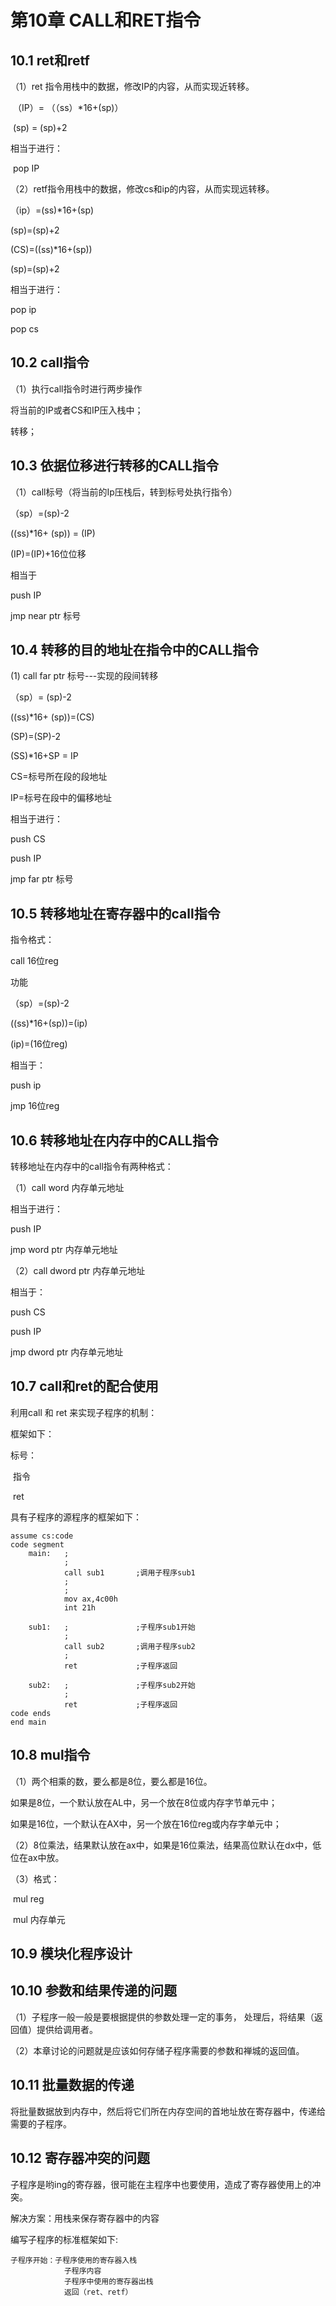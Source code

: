 

# 第10章 CALL和RET指令

## 10.1 ret和retf

（1）ret 指令用栈中的数据，修改IP的内容，从而实现近转移。

​		（IP）= （（ss）*16+(sp)）

​		(sp) = (sp)+2

相当于进行：

​	pop IP

（2）retf指令用栈中的数据，修改cs和ip的内容，从而实现远转移。

（ip）=(ss)*16+(sp)

(sp)=(sp)+2

(CS)=((ss)*16+(sp))

(sp)=(sp)+2

相当于进行：

pop ip

pop cs

## 10.2 call指令

（1）执行call指令时进行两步操作

将当前的IP或者CS和IP压入栈中；

转移；



## 10.3 依据位移进行转移的CALL指令

（1）call标号（将当前的Ip压栈后，转到标号处执行指令）

（sp）=(sp)-2

((ss)*16+ (sp)) = (IP)

(IP)=(IP)+16位位移

相当于

push IP

jmp near ptr 标号

## 10.4 转移的目的地址在指令中的CALL指令

(1) call far ptr 标号---实现的段间转移

（sp）= (sp)-2

((ss)*16+ (sp))=(CS)

(SP)=(SP)-2

(SS)*16+SP = IP

CS=标号所在段的段地址

IP=标号在段中的偏移地址

相当于进行：

push CS

push IP

jmp far ptr 标号

## 10.5 转移地址在寄存器中的call指令

指令格式：

call	16位reg

功能

（sp）=(sp)-2

((ss)*16+(sp))=(ip)

(ip)=(16位reg)

相当于：

push	ip

jmp	16位reg

## 10.6 转移地址在内存中的CALL指令

转移地址在内存中的call指令有两种格式：

（1）call	word	内存单元地址

相当于进行：

push IP

jmp  word  ptr 内存单元地址

（2）call  dword  ptr 内存单元地址

相当于：

push	CS

push	IP

jmp	dword ptr 内存单元地址

## 10.7 call和ret的配合使用

利用call 和 ret 来实现子程序的机制：

框架如下：

标号：

​		指令

​		ret

具有子程序的源程序的框架如下：

```
assume cs:code
code segment
	main:	;
			;
			call sub1		;调用子程序sub1
			;
			;
			mov ax,4c00h
			int 21h
			
	sub1:	;				;子程序sub1开始
			;				
			call sub2		;调用子程序sub2
			;
			ret				;子程序返回
			
	sub2:	;				;子程序sub2开始
			;
			ret				;子程序返回
code ends
end main
```





## 10.8 mul指令

（1）两个相乘的数，要么都是8位，要么都是16位。

如果是8位，一个默认放在AL中，另一个放在8位或内存字节单元中；

如果是16位，一个默认在AX中，另一个放在16位reg或内存字单元中；

（2）8位乘法，结果默认放在ax中，如果是16位乘法，结果高位默认在dx中，低位在ax中放。

（3）格式：

​	mul	reg

​	mul	内存单元



## 10.9 模块化程序设计



## 10.10 参数和结果传递的问题

（1）子程序一般一般是要根据提供的参数处理一定的事务， 处理后，将结果（返回值）提供给调用者。

（2）本章讨论的问题就是应该如何存储子程序需要的参数和禅城的返回值。



## 10.11 批量数据的传递

将批量数据放到内存中，然后将它们所在内存空间的首地址放在寄存器中，传递给需要的子程序。



## 10.12 寄存器冲突的问题

子程序是哟ing的寄存器，很可能在主程序中也要使用，造成了寄存器使用上的冲突。

解决方案：用栈来保存寄存器中的内容

编写子程序的标准框架如下:



```
子程序开始：子程序使用的寄存器入栈
			子程序内容
			子程序中使用的寄存器出栈
			返回（ret、retf）
```





























